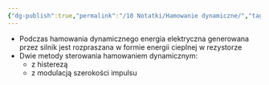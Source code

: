 ```yaml
---
{"dg-publish":true,"permalink":"/10 Notatki/Hamowanie dynamiczne/","tags":["wiedza/definicja"]}
---
```


* Podczas hamowania dynamicznego energia elektryczna generowana przez silnik jest rozpraszana w formie energii cieplnej w rezystorze
* Dwie metody sterowania hamowaniem dynamicznym:
	* z histerezą
	* z modulacją szerokości impulsu